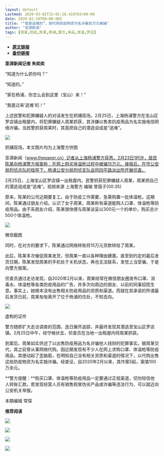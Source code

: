 ```yaml
---
layout: default
Lastmod: 2020-03-02T15:01:18.419762+00:00
date: 2020-02-28T00:00:00Z
title: "“我是逃难的”，她代购防疫物资为名诈骗百万元被捕"
author: "澎湃新闻"
tags: [周某,防疫,陈某,杨浦,警方,用品,体温,罗店]
---
```


* [**原文链接**](https://mp.weixin.qq.com/s/af04JJQfC-206fx7r8uxwA)
* [**备份链接**](http://archive.today/ZSotL)


**澎湃新闻记者 朱奕奕**

  

“知道为什么抓你吗？”

  
“知道的。”

  
“家在杨浦，你怎么会到这里（宝山）来！”

  
“我是过来‘逃难’的！”

  
上述民警和犯罪嫌疑人的对话发生在抓捕现场。2月25日，上海杨浦警方在宝山区罗店镇出租屋内，将犯罪嫌疑人周某抓获，其涉嫌以售卖抗疫用品为名实施电信网络诈骗。当民警抓获周某时，其竟把自己的潜逃说成是“逃难”。  

  

![](/images/post/4d5c50d7788171fb064fcadc7fcb43ac.jpg)

抓捕现场。本文图片均为上海警方供图

  
澎湃新闻（www.thepaper.cn）记者从上海杨浦警方获悉，2月23日1时许，居民陈某向杨浦警方报案称：在网上购买体温枪过程中被骗15万元。接报后，在市公安局刑侦总队的指导下，杨浦公安分局刑侦支队会同四平路派出所开展侦查。

  

2月25日，上海宝山区罗店镇一出租屋内，民警抓获犯罪嫌疑人周某，周某把自己的潜逃说成是“逃难”。视频来源 上海警方 编辑 曾茵子(00:35)  

  
原来，陈某的公司近期要复工。由于防疫工作需要，急需购置一批体温枪。这期间，陈某通过朋友介绍，认识了女子周某，周某称有渠道能购入口罩、体温枪等防疫用品。由于系朋友介绍，陈某很快便与周某谈妥以300元一个的单价，购买总计500个体温枪。  

  

![](/images/post/e4bdb7d0131c15d8e08b2bfc92265069.jpg)

微信截图

  
同时，在对方的要求下，陈某通过网络转账将15万元货款转给了周某。

  
此后，陈某多次催促周某发货，但周某一直以各种理由搪塞。直至到约定的最后发货日期，陈某发现周某的手机处于关机状态，再也无法联系，发觉上当受骗，于是向警方报案。

  
侦查员通过走访发现，自2020年2月以来，周某经常在微信朋友圈发布口罩、消毒水、体温枪等各类防疫用品的广告，并多次向周边的朋友、以前的同事招揽生意。事实上，她根本没有出售相关防疫用品的资质和渠道。而就在其承诺的所谓最后发货日前，周某匆匆离开了位于杨浦的住处，不知去向。

![](/images/post/385915a49bf568a98b9fea0966b95e75.jpg)

虚构的证件

  
警方随即扩大走访调查的范围，连日展开追踪，并最终发现其潜逃至宝山区罗店镇。2月25日中午，经守候伏击，侦查员在当地一出租屋内将周某抓获。

  
到案后，周某如实供述了以出售防疫用品为名诈骗他人钱财的犯罪事实。据周某交代，其之前曾从事网络代购。因近期发现有不少人在网上求购口罩、体温枪等防疫用品，其便动起了歪脑筋，在明知自己没有相关资质和渠道的情况下，以代购出售这些防疫物资为名实施诈骗。经查证，自2020年2月以来，其作案5起，案值100万余元。

  
**警方提醒：**购买口罩、体温枪等防疫用品一定要通过正规渠道，切勿轻信他人转账汇款。若发现经营人员有销售假冒伪劣产品或诈骗等违法行为，可以就近向公安机关举报。

  

  

本期编辑 常琛  

  

**推荐阅读**

  

[![](/images/post/e8ccacbffdf511cddd49c428ad6e5ab3.jpg)](http://mp.weixin.qq.com/s?__biz=MjM5MzI5NTU3MQ==&mid=2651593389&idx=1&sn=4fc474dab2b95fbbcb5f3045cab47673&chksm=bd6187118a160e07658664371f334ae2f6d5244db0df811e2f62c821af19413ce0b44870cba5&scene=21#wechat_redirect)

[![](/images/post/f1f712a41c833b925f580fc6afb6134e.jpg)](http://mp.weixin.qq.com/s?__biz=MjM5MzI5NTU3MQ==&mid=2651592190&idx=1&sn=1c71ea092657d170ce72634620c5075e&chksm=bd6188428a160154df3260c291a14142a49847bdfdfdbd7d54f39d69d080fcb8db503724ac4a&scene=21#wechat_redirect)

[![](/images/post/0f946a6acf34edfdf665414ae255c945.jpg)](http://mp.weixin.qq.com/s?__biz=MjM5MzI5NTU3MQ==&mid=2651585255&idx=2&sn=136f3ef9f9abdd1ab722689f35b2ea21&chksm=bd66675b8a11ee4ddd602c3691afebbf451bc20f23f829a7b50fba13a055eaa003bbd313dd04&scene=21#wechat_redirect)

[![](/images/post/faa036129172f4ba4cb775ad946d1eff.jpg)](https://a.app.qq.com/o/simple.jsp?pkgname=com.wondertek.paper)

